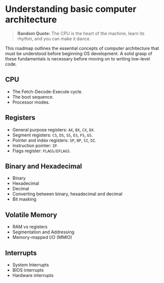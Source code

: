 # Understanding basic computer architecture
> **Random Quote:** The CPU is the heart of the machine, learn its rhythm, and you can make it dance.

This roadmap outlines the essential concepts of computer architecture that must be understood before beginning OS development. A solid grasp of these fundamentals is necessary before moving on to writing low-level code.

## CPU
+ The Fetch-Decode-Execute cycle.
+ The boot sequence.
+ Processor modes.

## Registers
+ General purpose registers: `AX`, `BX`, `CX`, `DX`.
+ Segment registers: `CS`, `DS`, `SS`, `ES`, `FS`, `GS`.
+ Pointer and index registers: `SP`, `BP`, `SI`, `DI`.
+ Instruction pointer: `IP`.
+ Flags register: `FLAGS/EFLAGS`.

## Binary and Hexadecimal
+ Binary
+ Hexadecimal
+ Decimal
+ Converting between binary, hexadecimal and decimal
+ Bit masking

## Volatile Memory
+ RAM vs registers
+ Segmentation and Addressing
+ Memory-mapped I/O (MMIO)

## Interrupts
+ System Interrupts
+ BIOS interrupts
+ Hardware interrupts
